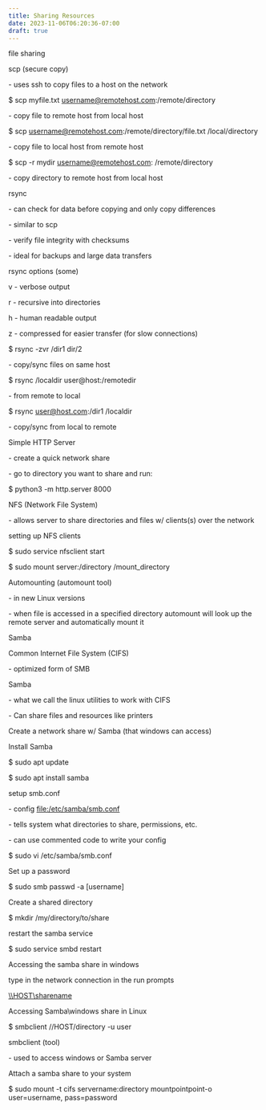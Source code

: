```yaml
---
title: Sharing Resources
date: 2023-11-06T06:20:36-07:00
draft: true
---
```

file sharing

scp (secure copy)

\- uses ssh to copy files to a host on the network

$ scp myfile.txt username@remotehost.com:/remote/directory

\- copy file to remote host from local host

$ scp username@remotehost.com:/remote/directory/file.txt /local/directory

\- copy file to local host from remote host

$ scp -r mydir username@remotehost.com: /remote/directory

\- copy directory to remote host from local host

rsync

\- can check for data before copying and only copy differences

\- similar to scp

\- verify file integrity with checksums

\- ideal for backups and large data transfers

rsync options (some)

v - verbose output

r - recursive into directories

h - human readable output

z - compressed for easier transfer (for slow connections)

$ rsync -zvr /dir1 dir/2

\- copy/sync files on same host

$ rsync /localdir user@host:/remotedir

\- from remote to local

$ rsync user@host.com:/dir1 /localdir

\- copy/sync from local to remote

Simple HTTP Server

\- create a quick network share

\- go to directory you want to share and run:

$ python3 -m http.server 8000

NFS (Network File System)

\- allows server to share directories and files w/ clients(s) over the network

setting up NFS clients

$ sudo service nfsclient start

$ sudo mount server:/directory /mount_directory

Automounting (automount tool)

\-  in new Linux versions

\- when file is accessed in a specified directory automount will look up the remote server and automatically mount it

Samba

Common Internet File System (CIFS)

\- optimized form of SMB

Samba

\- what we call the linux utilities to work with CIFS

\- Can share files and resources like printers

Create a network share w/ Samba (that windows can access)

Install Samba

$ sudo apt update

$ sudo apt install samba

setup smb.conf

\- config [file:/etc/samba/smb.conf](file://etc/samba/smb.conf)

\- tells system what directories to share, permissions, etc.

\- can use commented code to write your config

$ sudo vi /etc/samba/smb.conf

Set up a password

$ sudo smb passwd -a \[username\]

Create a shared directory

$ mkdir /my/directory/to/share

restart the samba service

$ sudo service smbd restart

Accessing the samba share in windows

type in the network connection in the run prompts

[\\\HOST\\sharename](file://HOST/sharename)

Accessing Samba\\windows share in Linux

$ smbclient //HOST/directory -u user

smbclient (tool)

\- used to access windows or Samba server

Attach a samba share to your system

$ sudo mount -t cifs servername:directory mountpointpoint-o user=username, pass=password
